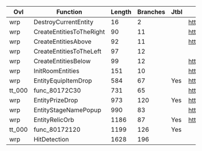 | Ovl    | Function                 |   Length |   Branches | Jtbl   | WIP                             | %     |
|--------|--------------------------|----------|------------|--------|---------------------------------|-------|
| wrp    | DestroyCurrentEntity     |       16 |          2 |        | https://decomp.me/scratch/aKfDL | 0.99  |
| wrp    | CreateEntitiesToTheRight |       90 |         11 |        | https://decomp.me/scratch/nKKQN | 0.989 |
| wrp    | CreateEntitiesAbove      |       92 |         11 |        | https://decomp.me/scratch/ezNeo | 0.99  |
| wrp    | CreateEntitiesToTheLeft  |       97 |         12 |        |                                 |       |
| wrp    | CreateEntitiesBelow      |       99 |         12 |        | https://decomp.me/scratch/yxzDb | 0.993 |
| wrp    | InitRoomEntities         |      151 |         10 |        | https://decomp.me/scratch/thtl9 | 0.981 |
| wrp    | EntityEquipItemDrop      |      584 |         67 | Yes    | https://decomp.me/scratch/R4CBY | 0.993 |
| tt_000 | func_80172C30            |      731 |         65 |        | https://decomp.me/scratch/kmNuQ | 0.963 |
| wrp    | EntityPrizeDrop          |      973 |        120 | Yes    | https://decomp.me/scratch/AO9V2 | 0.947 |
| wrp    | EntityStageNamePopup     |      990 |         83 |        | https://decomp.me/scratch/U3Xj4 | 0.976 |
| wrp    | EntityRelicOrb           |     1186 |         87 | Yes    | https://decomp.me/scratch/t2Tce | 0.638 |
| tt_000 | func_80172120            |     1199 |        126 | Yes    |                                 |       |
| wrp    | HitDetection             |     1628 |        196 |        |                                 |       |
